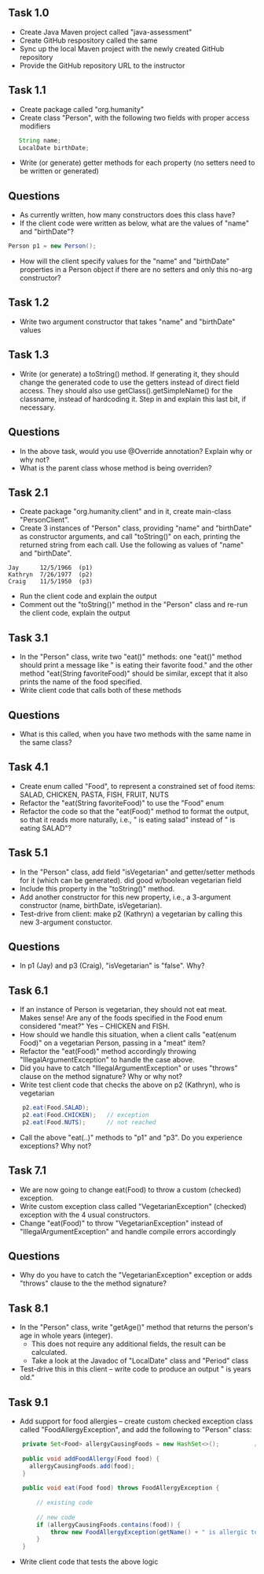 ## Task 1.0
- Create Java Maven project called "java-assessment"
- Create GitHub respository called the same
- Sync up the local Maven project with the newly
  created GitHub repository
- Provide the GitHub repository URL to the instructor


## Task 1.1
- Create package called "org.humanity"
- Create class "Person", with the following two fields
  with proper access modifiers

```java
   String name;
   LocalDate birthDate;
```

- Write (or generate) getter methods for each 
  property (no setters need to be written or
  generated)

## Questions
- As currently written, how many constructors does this class have?
- If the client code were written as below, what are the values 
  of "name" and "birthDate"?

```java
Person p1 = new Person();
```

- How will the client specify values for the "name" and "birthDate" 
  properties in a Person object if there are no setters 
  and only this no-arg constructor?

## Task 1.2
- Write two argument constructor that takes "name" and "birthDate" 
  values

## Task 1.3
- Write (or generate) a toString() method.  If generating it, 
  they should change the generated code to use the getters 
  instead of direct field access. They should also use 
  getClass().getSimpleName() for the classname, instead of 
  hardcoding it.  Step in and explain this last bit, if necessary.

## Questions
- In the above task, would you use @Override annotation? 
  Explain why or why not?
- What is the parent class whose method is being overriden?

## Task 2.1
- Create package "org.humanity.client" and in it, create 
  main-class "PersonClient".
- Create 3 instances of "Person" class, providing "name" and 
  "birthDate" as constructor arguments, and call "toString()" 
  on each, printing the returned string from each call. Use
  the following as values of "name" and "birthDate".  

```
Jay		 12/5/1966	(p1)
Kathryn	 7/26/1977	(p2)
Craig	 11/5/1950	(p3)
```

- Run the client code and explain the output
- Comment out the "toString()" method in the "Person" class
  and re-run the client code, explain the output

## Task 3.1
- In the "Person" class, write two "eat()" methods: one "eat()"
  method  should print a message like 
  "<name> is eating their favorite food." and 
  the other method "eat(String favoriteFood)" should be similar, 
  except that it also prints the name of the food specified.
- Write client code that calls both of these methods

## Questions
- What is this called, when you have two methods with the 
  same name in the same class?

## Task 4.1
- Create enum called "Food", to represent a constrained 
  set of food items: SALAD, CHICKEN, PASTA, FISH, FRUIT, NUTS
- Refactor the "eat(String favoriteFood)" to use the "Food"
  enum
- Refactor the code so that the "eat(Food)" method to format 
  the output, so that it reads more naturally, i.e., 
  "<name> is eating salad" instead of "<name> is eating SALAD"?

## Task 5.1
- In the "Person" class, add field "isVegetarian" and 
  getter/setter methods for it (which can be generated).
  did good w/boolean vegetarian field
- Include this property in the "toString()" method.
- Add another constructor for this new property, i.e., 
  a 3-argument constructor (name, birthDate, isVegetarian).
- Test-drive from client: make p2 (Kathryn) a vegetarian 
  by calling this new 3-argument constuctor.

## Questions
- In p1 (Jay) and p3 (Craig), "isVegetarian" is "false".  Why?

## Task 6.1
- If an instance of Person is vegetarian, they should not eat meat.  
  Makes sense! Are any of the foods specified in the Food 
  enum considered "meat?"  Yes – CHICKEN and FISH.
- How should we handle this situation, when a client calls 
  "eat(enum Food)" on a vegetarian Person, passing in a "meat" item?
- Refactor the "eat(Food)" method accordingly throwing 
  "IllegalArgumentException" to handle the case above.
- Did you have to catch "IllegalArgumentException" or uses
  "throws" clause on the method signature?  Why or why not?
- Write test client code that checks the above on p2 (Kathryn), 
  who is vegetarian

```java
	p2.eat(Food.SALAD);
	p2.eat(Food.CHICKEN);	// exception
	p2.eat(Food.NUTS);		// not reached
```
- Call the above "eat(..)" methods to "p1" and "p3".
  Do you experience exceptions? Why not?

## Task 7.1
- We are now going to change eat(Food) to throw a custom (checked) exception.
- Write custom exception class called "VegetarianException" (checked) 
  exception with the 4 usual constructors.
- Change "eat(Food)" to throw "VegetarianException" instead of 
  "IllegalArgumentException" and handle compile errors accordingly

## Questions
- Why do you have to catch the "VegetarianException" exception or
  adds "throws" clause to the the method signature?

## Task 8.1
- In the "Person" class, write "getAge()" method that returns
  the person's age in whole years (integer). 
  - This does not require any additional fields, the result 
    can be calculated.
  - Take a look at the Javadoc of "LocalDate" class and
    "Period" class
- Test-drive this in this client – write code to produce an
  output "<name> is <age> years old."

## Task 9.1
- Add support for food allergies – create custom checked exception 
  class called "FoodAllergyException", and add the following to 
  "Person" class:

```java
    private Set<Food> allergyCausingFoods = new HashSet<>();          // Question: why use Set here?
	
	public void addFoodAllergy(Food food) {
      allergyCausingFoods.add(food);
	}
	
	public void eat(Food food) throws FoodAllergyException {
        
        // existing code
      
        // new code
        if (allergyCausingFoods.contains(food)) {
            throw new FoodAllergyException(getName() + " is allergic to " + food);
        }
    }
```

- Write client code that tests the above logic
